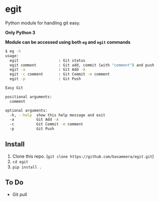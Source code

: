 # egit

Python module for handling git easy.

**Only Python 3**

**Module can be accessed using both `eg` and `egit` commands**

```bash
$ eg -h
usage: 
  egit                  : Git status
  egit comment          : Git add, commit (with "comment") and push
  egit -a               : Git Add -A
  egit -c comment       : Git Commit -m comment
  egit -p               : Git Push

Easy Git

positional arguments:
  comment

optional arguments:
  -h, --help  show this help message and exit
  -a          Git Add -A
  -c          Git Commit -m comment
  -p          Git Push
```

## Install
1. Clone this repo. (`git clone https://github.com/basameera/egit.git`)
1. `cd egit`
1. `pip install .`

## To Do

* Git pull